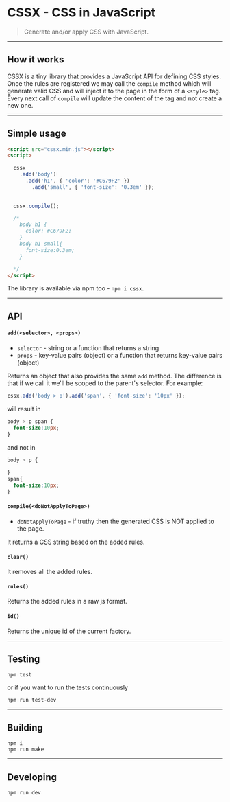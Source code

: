# CSSX - CSS in JavaScript

> Generate and/or apply CSS with JavaScript. 

---

## How it works

CSSX is a tiny library that provides a JavaScript API for defining CSS styles. Once the rules are registered we may call the `compile` method which will generate valid CSS and will inject it to the page in the form of a `<style>` tag. Every next call of `compile` will update the content of the tag and not create a new one.

---

## Simple usage

```html
<script src="cssx.min.js"></script>
<script>

  cssx
    .add('body')
      .add('h1', { 'color': '#C679F2' })
        .add('small', { 'font-size': '0.3em' });

    
  cssx.compile();

  /*
    body h1 {
      color: #C679F2;
    }
    body h1 small{
      font-size:0.3em;
    }

  */
</script>
```

The library is available via npm too - `npm i cssx`.

---

## API

#### `add(<selector>, <props>)`

* `selector` - string or a function that returns a string
* `props` - key-value pairs (object) or a function that returns key-value pairs (object)

Returns an object that also provides the same `add` method. The difference is that if we call it we'll be scoped to the parent's selector. For example:

```js
cssx.add('body > p').add('span', { 'font-size': '10px' });
```

will result in

```css
body > p span {
  font-size:10px;
}
```

and not in

```css
body > p {
  
}
span{
  font-size:10px;
}
```

#### `compile(<doNotApplyToPage>)`

* `doNotApplyToPage` - if truthy then the generated CSS is NOT applied to the page.

It returns a CSS string based on the added rules.

#### `clear()`

It removes all the added rules.

#### `rules()`

Returns the added rules in a raw js format.

#### `id()`

Returns the unique id of the current factory.

---

## Testing

```
npm test
```

or if you want to run the tests continuously

```
npm run test-dev
```

---

## Building

```
npm i
npm run make
```

---

## Developing

```
npm run dev
```
